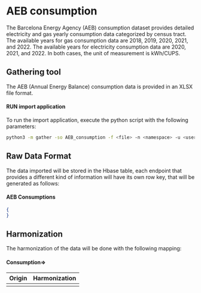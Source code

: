 # AEB consumption

The Barcelona Energy Agency (AEB) consumption dataset provides detailed electricity and gas yearly consumption data
categorized by census tract. The available years for gas consumption data are 2018, 2019, 2020, 2021, and 2022. The
available years for electricity consumption data are 2020, 2021, and 2022. In both cases, the unit of measurement is
kWh/CUPS.

## Gathering tool

The AEB (Annual Energy Balance) consumption data is provided in an XLSX file format.

#### RUN import application

To run the import application, execute the python script with the following parameters:

```bash
python3 -m gather -so AEB_consumption -f <file> -n <namespace> -u <user_importing> -tz <file_timezone> -st <storage>
```

## Raw Data Format

The data imported will be stored in the Hbase table, each endpoint that provides a different kind of information will
have its own row key, that will be generated as follows:

#### AEB Consumptions

````json
{
}
````

## Harmonization

The harmonization of the data will be done with the following mapping:

#### Consumption=>

| Origin | Harmonization |
|--------|---------------|
|        |               | 



